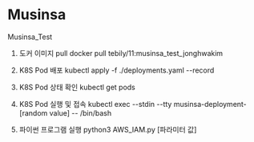 # Musinsa
Musinsa_Test

1. 도커 이미지 pull 
docker pull tebily/11:musinsa_test_jonghwakim

2. K8S Pod 배포 
kubectl apply -f ./deployments.yaml --record

3. K8S Pod 상태 확인
kubectl get pods

4. K8S Pod 실행 및 접속 
kubectl exec --stdin --tty musinsa-deployment-[random value] -- /bin/bash

5. 파이썬 프로그램 실행
python3 AWS_IAM.py [파라미터 값]

